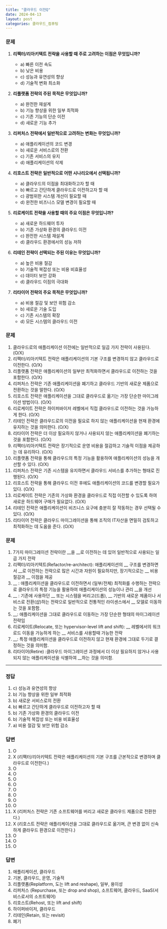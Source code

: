 ```yaml
---
title: "클라우드 이전Q"
date: 2024-04-13
layout: post
categories: 클라우드_컴퓨팅
---
```

### 문제

1.  **리팩터/리아키텍트 전략을 사용할 때 주로 고려하는 이점은 무엇입니까?**
    
    *   a) 빠른 이전 속도
    *   b) 낮은 비용
    *   c) 성능과 유연성의 향상
    *   d) 기술적 변화 최소화
2.  **리플랫폼 전략의 주된 목적은 무엇입니까?**
    
    *   a) 완전한 재설계
    *   b) 기능 향상을 위한 일부 최적화
    *   c) 기존 기능의 단순 이전
    *   d) 새로운 기능 추가
3.  **리퍼처스 전략에서 일반적으로 고려하는 변화는 무엇입니까?**
    
    *   a) 애플리케이션의 코드 변경
    *   b) 새로운 서비스로의 전환
    *   c) 기존 서비스의 유지
    *   d) 애플리케이션의 삭제
4.  **리호스트 전략은 일반적으로 어떤 시나리오에서 선택됩니까?**
    
    *   a) 클라우드의 이점을 최대화하고자 할 때
    *   b) 빠르고 간단하게 클라우드로 이전하고자 할 때
    *   c) 광범위한 시스템 개선이 필요할 때
    *   d) 완전한 비즈니스 모델 변경이 필요할 때
5.  **리로케이트 전략을 사용할 때의 주요 이점은 무엇입니까?**
    
    *   a) 새로운 하드웨어 투자
    *   b) 기존 가상화 환경의 클라우드 이전
    *   c) 완전한 시스템 재설계
    *   d) 클라우드 환경에서의 성능 저하
6.  **리테인 전략이 선택되는 주된 이유는 무엇입니까?**
    
    *   a) 높은 비용 절감
    *   b) 기술적 복잡성 또는 비용 비효율성
    *   c) 데이터 보안 강화
    *   d) 클라우드 이점의 극대화
7.  **리타이어 전략의 주요 목적은 무엇입니까?**
    
    *   a) 비용 절감 및 보안 위험 감소
    *   b) 새로운 기술 도입
    *   c) 기존 시스템의 확장
    *   d) 모든 시스템의 클라우드 이전


### 문제

1.  클라우드로의 애플리케이션 이전에는 일반적으로 일곱 가지 전략이 사용된다. (O/X)
2.  리팩터/리아키텍트 전략은 애플리케이션의 기본 구조를 변경하지 않고 클라우드로 이전한다. (O/X)
3.  리플랫폼 전략은 애플리케이션의 일부만 최적화하면서 클라우드로 이전하는 것을 포함한다. (O/X)
4.  리퍼처스 전략은 기존 애플리케이션을 폐기하고 클라우드 기반의 새로운 제품으로 전환하는 것을 말한다. (O/X)
5.  리호스트 전략은 애플리케이션을 그대로 클라우드로 옮기는 가장 단순한 마이그레이션 방법이다. (O/X)
6.  리로케이트 전략은 하이퍼바이저 레벨에서 직접 클라우드로 이전하는 것을 가능하게 한다. (O/X)
7.  리테인 전략은 클라우드로의 이전을 필요로 하지 않는 애플리케이션을 현재 환경에 유지하는 것을 의미한다. (O/X)
8.  리타이어 전략은 더 이상 필요하지 않거나 사용되지 않는 애플리케이션을 폐기하는 것을 포함한다. (O/X)
9.  리팩터/리아키텍트 전략은 장기적으로 운영 비용을 절감하고 기술적 이점을 제공하는 데 유리하다. (O/X)
10.  리플랫폼 전략을 통해 클라우드의 특정 기능을 활용하여 애플리케이션의 성능을 개선할 수 있다. (O/X)
11.  리퍼처스 전략은 기존 시스템을 유지하면서 클라우드 서비스를 추가하는 형태로 진행된다. (O/X)
12.  리호스트 전략을 통해 클라우드 이전 후에도 애플리케이션의 코드를 변경할 필요가 있다. (O/X)
13.  리로케이트 전략은 기존의 가상화 환경을 클라우드로 직접 이전할 수 있도록 하여 새로운 하드웨어 구매가 필요없다. (O/X)
14.  리테인 전략은 애플리케이션이 비즈니스 요구에 충분히 잘 작동하는 경우 선택될 수 있다. (O/X)
15.  리타이어 전략은 클라우드 마이그레이션을 통해 조직의 IT자산을 면밀히 검토하고 최적화하는 데 도움을 준다. (O/X)

### 문제
1. 7가지 마이그레이션 전략이란 __을 __로 이전하는 데 있어 일반적으로 사용되는 일곱 가지 전략
2. 리팩터/리아키텍트(Refactor/re-architect): 애플리케이션의 __ 구조를 변경하면서 __로 이전하는 전략으로 많은 시간과 자원이 필요하지만, 장기적으로는 __ 비용 절감과 __ 이점을 제공
3. __ : 애플리케이션을 클라우드로 이전하면서 (일부/전체) 최적화를 수행하는 전략으로 클라우드의 특정 기능을 활용하여 애플리케이션의 성능이나 관리 __을 개선
4.  __ : 기존에 사용하던 __ 또는 시스템을 버리고(드롭), __ 기반의 새로운 제품이나 서비스로 전환(샵)하는 전략으로 일반적으로 전통적인 라이센스에서 __ 모델로 이동하는 것을 포함함.
5. __: 애플리케이션을 그대로 클라우드로 이동하는 가장 단순한 형태의 마이그레이션 전략임
6. 리로케이트(Relocate, 또는 hypervisor-level lift and shift): __ 레벨에서의 워크로드 이동을 가능하게 하는 __ 서비스를 사용할때 가능한 전략
7. __: 특정 애플리케이션을 클라우드로 이전하지 않고 현재 환경에 그대로 두기로 결정하는 것을 의미함.
9. 리타이어(Retire) :클라우드 마이그레이션 과정에서 더 이상 필요하지 않거나 사용되지 않는 애플리케이션을 식별하여 __하는 것을 의미함.


<hr>




### 정답

1.  c) 성능과 유연성의 향상
2.  b) 기능 향상을 위한 일부 최적화
3.  b) 새로운 서비스로의 전환
4.  b) 빠르고 간단하게 클라우드로 이전하고자 할 때
5.  b) 기존 가상화 환경의 클라우드 이전
6.  b) 기술적 복잡성 또는 비용 비효율성
7.  a) 비용 절감 및 보안 위험 감소


### 답변

1.  O
2.  X (리팩터/리아키텍트 전략은 애플리케이션의 기본 구조를 근본적으로 변경하며 클라우드로 이전한다.)
3.  O
4.  O
5.  O
6.  O
7.  O
8.  O
9.  O
10.  O
11.  X (리퍼처스 전략은 기존 소프트웨어를 버리고 새로운 클라우드 제품으로 전환한다.)
12.  X (리호스트 전략은 애플리케이션을 그대로 클라우드로 옮기며, 큰 변경 없이 신속하게 클라우드 환경으로 이전한다.)
13.  O
14.  O
15.  O

### 답변

1. 애플리케이션, 클라우드
2. 기본,  클라우드, 운영, 기술적
3. 리플랫폼(Replatform, 도는 lift and reshape), 일부, 용이성
4. 리퍼처스 (Repurchase, 또는 drop and shop),  소프트웨어, 클라우드, SaaS(서비스로서의 소프트웨어)
5. 리호스트(Rehost, 또는 lift and shift)
6. 하이퍼바이저, 클라우드
7. 리테인(Retain, 또는 revisit)
8. 폐기
